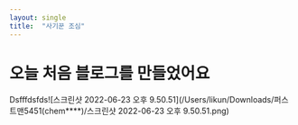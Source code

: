 ```yaml
---
layout: single
title:  "사기꾼 조심"
---
```


# 오늘 처음 블로그를 만들었어요
Dsfffdsfds![스크린샷 2022-06-23 오후 9.50.51](/Users/likun/Downloads/퍼스트맨5451(chem****)/스크린샷 2022-06-23 오후 9.50.51.png)
